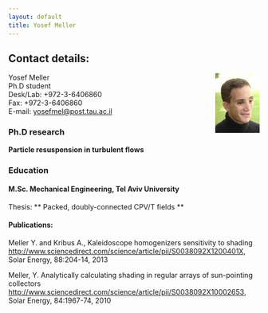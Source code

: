 ```yaml
---
layout: default
title: Yosef Meller
---
```


## Contact details: 

<html>
<img src = "../images/yosef.jpeg" align = "right">
</html>

Yosef Meller  
Ph.D student   
Desk/Lab: +972-3-6406860   
Fax: +972-3-6406860   
E-mail: <yosefmel@post.tau.ac.il>  

 
### Ph.D research 

**Particle resuspension in turbulent flows** 

### Education

#### M.Sc. Mechanical Engineering, Tel Aviv University

Thesis: ** Packed, doubly-connected CPV/T fields **

#### Publications:

Meller Y. and Kribus A., Kaleidoscope homogenizers sensitivity to shading <http://www.sciencedirect.com/science/article/pii/S0038092X1200401X>, Solar Energy, 88:204-14, 2013

Meller, Y. Analytically calculating shading in regular arrays of sun-pointing collectors <http://www.sciencedirect.com/science/article/pii/S0038092X10002653>, Solar Energy, 84:1967-74, 2010

  



